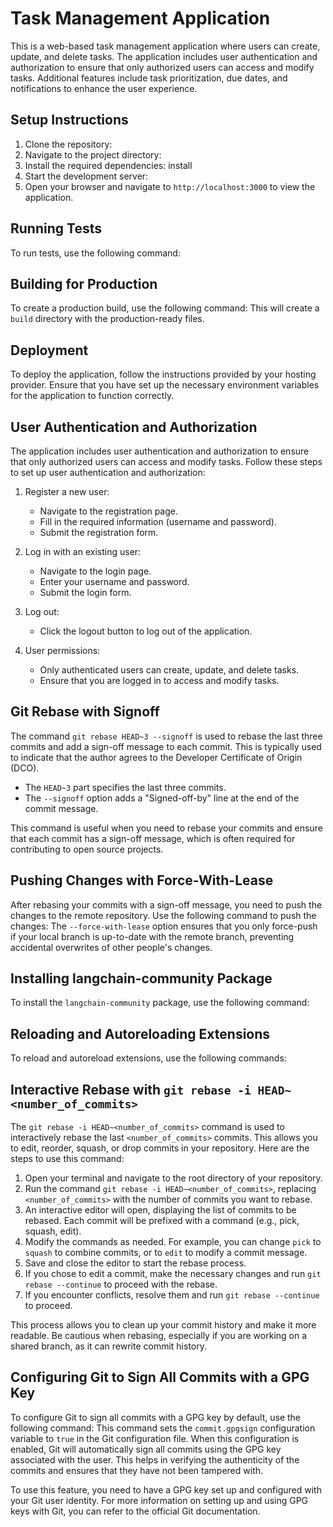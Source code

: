 # Task Management Application

This is a web-based task management application where users can create, update, and delete tasks. The application includes user authentication and authorization to ensure that only authorized users can access and modify tasks. Additional features include task prioritization, due dates, and notifications to enhance the user experience.

## Setup Instructions

1. Clone the repository:
2. Navigate to the project directory:
3. Install the required dependencies:
install
4. Start the development server:
 5. Open your browser and navigate to `http://localhost:3000` to view the application.

## Running Tests

To run tests, use the following command:
## Building for Production

To create a production build, use the following command:
This will create a `build` directory with the production-ready files.

## Deployment

To deploy the application, follow the instructions provided by your hosting provider. Ensure that you have set up the necessary environment variables for the application to function correctly.

## User Authentication and Authorization

The application includes user authentication and authorization to ensure that only authorized users can access and modify tasks. Follow these steps to set up user authentication and authorization:

1. Register a new user:

   - Navigate to the registration page.
   - Fill in the required information (username and password).
   - Submit the registration form.

2. Log in with an existing user:

   - Navigate to the login page.
   - Enter your username and password.
   - Submit the login form.

3. Log out:

   - Click the logout button to log out of the application.

4. User permissions:
   - Only authenticated users can create, update, and delete tasks.
   - Ensure that you are logged in to access and modify tasks.

## Git Rebase with Signoff

The command `git rebase HEAD~3 --signoff` is used to rebase the last three commits and add a sign-off message to each commit. This is typically used to indicate that the author agrees to the Developer Certificate of Origin (DCO).

* The `HEAD~3` part specifies the last three commits.
* The `--signoff` option adds a "Signed-off-by" line at the end of the commit message.

This command is useful when you need to rebase your commits and ensure that each commit has a sign-off message, which is often required for contributing to open source projects.

## Pushing Changes with Force-With-Lease

After rebasing your commits with a sign-off message, you need to push the changes to the remote repository. Use the following command to push the changes:
The `--force-with-lease` option ensures that you only force-push if your local branch is up-to-date with the remote branch, preventing accidental overwrites of other people's changes.

## Installing langchain-community Package

To install the `langchain-community` package, use the following command:
## Reloading and Autoreloading Extensions

To reload and autoreload extensions, use the following commands:
## Interactive Rebase with `git rebase -i HEAD~<number_of_commits>`

The `git rebase -i HEAD~<number_of_commits>` command is used to interactively rebase the last `<number_of_commits>` commits. This allows you to edit, reorder, squash, or drop commits in your repository. Here are the steps to use this command:

1. Open your terminal and navigate to the root directory of your repository.
2. Run the command `git rebase -i HEAD~<number_of_commits>`, replacing `<number_of_commits>` with the number of commits you want to rebase.
3. An interactive editor will open, displaying the list of commits to be rebased. Each commit will be prefixed with a command (e.g., pick, squash, edit).
4. Modify the commands as needed. For example, you can change `pick` to `squash` to combine commits, or to `edit` to modify a commit message.
5. Save and close the editor to start the rebase process.
6. If you chose to edit a commit, make the necessary changes and run `git rebase --continue` to proceed with the rebase.
7. If you encounter conflicts, resolve them and run `git rebase --continue` to proceed.

This process allows you to clean up your commit history and make it more readable. Be cautious when rebasing, especially if you are working on a shared branch, as it can rewrite commit history.

## Configuring Git to Sign All Commits with a GPG Key

To configure Git to sign all commits with a GPG key by default, use the following command:
This command sets the `commit.gpgsign` configuration variable to `true` in the Git configuration file. When this configuration is enabled, Git will automatically sign all commits using the GPG key associated with the user. This helps in verifying the authenticity of the commits and ensures that they have not been tampered with.

To use this feature, you need to have a GPG key set up and configured with your Git user identity. For more information on setting up and using GPG keys with Git, you can refer to the official Git documentation.
